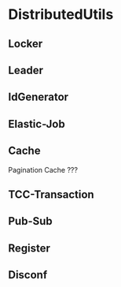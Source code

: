 # DistributedUtils

## Locker

## Leader

## IdGenerator

## Elastic-Job

## Cache
Pagination Cache ??? 

## TCC-Transaction

## Pub-Sub

## Register

## Disconf
